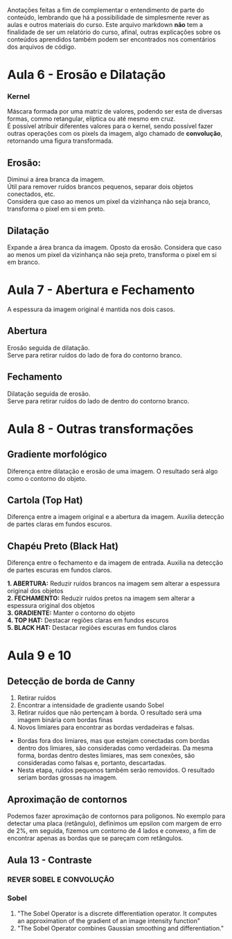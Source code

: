 Anotações feitas a fim de complementar o entendimento de parte do conteúdo, lembrando que há a possibilidade de simplesmente rever as aulas e outros materiais do curso. Este arquivo markdown **não** tem a finalidade de ser um relatório do curso, afinal, outras explicações sobre os conteúdos aprendidos também podem ser encontrados nos comentários dos arquivos de código.

# Aula 6 - Erosão e Dilatação

### Kernel
Máscara formada por uma matriz de valores, podendo ser esta de diversas formas, commo retangular, elíptica ou até mesmo em cruz.  
É possível atribuir diferentes valores para o kernel, sendo possível fazer outras operações com os pixels da imagem, algo chamado de **convolução**, retornando uma figura transformada.

## Erosão:
Diminui a área branca da imagem.  
Útil para remover ruídos brancos pequenos, separar dois objetos conectados, etc.  
Considera que caso ao menos um pixel da vizinhança não seja branco, transforma o pixel em si em preto. 

## Dilatação
Expande a área branca da imagem.
Oposto da erosão. Considera que caso ao menos um pixel da vizinhança não seja preto, transforma o pixel em si em branco. 

# Aula 7 - Abertura e Fechamento
A espessura da imagem original é mantida nos dois casos.

## Abertura
Erosão seguida de dilatação.  
Serve para retirar ruídos do lado de fora do contorno branco.

## Fechamento
Dilatação seguida de erosão.  
Serve para retirar ruídos do lado de dentro do contorno branco.

# Aula 8 - Outras transformações

## Gradiente morfológico

Diferença entre dilatação e erosão de uma imagem. O resultado será algo como o contorno do objeto.

## Cartola (Top Hat)

Diferença entre a imagem original e a abertura da imagem. Auxilia detecção de partes claras em fundos escuros.

## Chapéu Preto (Black Hat)

Diferença entre o fechamento e da imagem de entrada. Auxilia na detecção de partes escuras em fundos claros.

**1. ABERTURA:** Reduzir ruídos brancos na imagem sem alterar a espessura original dos objetos  
**2. FECHAMENTO:** Reduzir ruídos pretos na imagem sem alterar a espessura original dos objetos  
**3. GRADIENTE:** Manter o contorno do objeto  
**4. TOP HAT:** Destacar regiões claras em fundos escuros  
**5. BLACK HAT:** Destacar regiões escuras em fundos claros  

# Aula 9 e 10

## Detecção de borda de Canny
1. Retirar ruídos
2. Encontrar a intensidade de gradiente usando Sobel
3. Retirar ruídos que não pertençam à borda. O resultado será uma imagem binária com bordas finas
4. Novos limiares para encontrar as bordas verdadeiras e falsas. 
* Bordas fora dos limiares, mas que estejam conectadas com bordas dentro dos limiares, são consideradas como verdadeiras. Da mesma forma, bordas dentro destes limiares, mas sem conexões, são consideradas como falsas e, portanto, descartadas.
* Nesta etapa, ruídos pequenos também serão removidos. O resultado seriam bordas grossas na imagem.

## Aproximação de contornos

Podemos fazer aproximação de contornos para polígonos. No exemplo para detectar uma placa (retângulo), definimos um epsilon com margem de erro de 2%, em seguida, fizemos um contorno de 4 lados e convexo, a fim de encontrar apenas as bordas que se pareçam com retângulos.

## Aula 13 - Contraste

### REVER SOBEL E CONVOLUÇÃO

### Sobel

1. "The Sobel Operator is a discrete differentiation operator. It computes an approximation of the gradient of an image intensity function"
2. "The Sobel Operator combines Gaussian smoothing and differentiation."